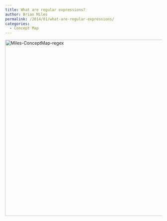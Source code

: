 ```yaml
---
title: What are regular expressions?
author: Brian Miles
permalink: /2014/01/what-are-regular-expressions/
categories:
  - Concept Map
---
```

[<img class="alignnone size-large wp-image-5726" alt="Miles-ConceptMap-regex" src="http://teaching.software-carpentry.org/wp-content/uploads/2014/01/IMG_1544-1024x820.png" width="707" height="566" />][1]

 [1]: http://teaching.software-carpentry.org/wp-content/uploads/2014/01/IMG_1544.png
